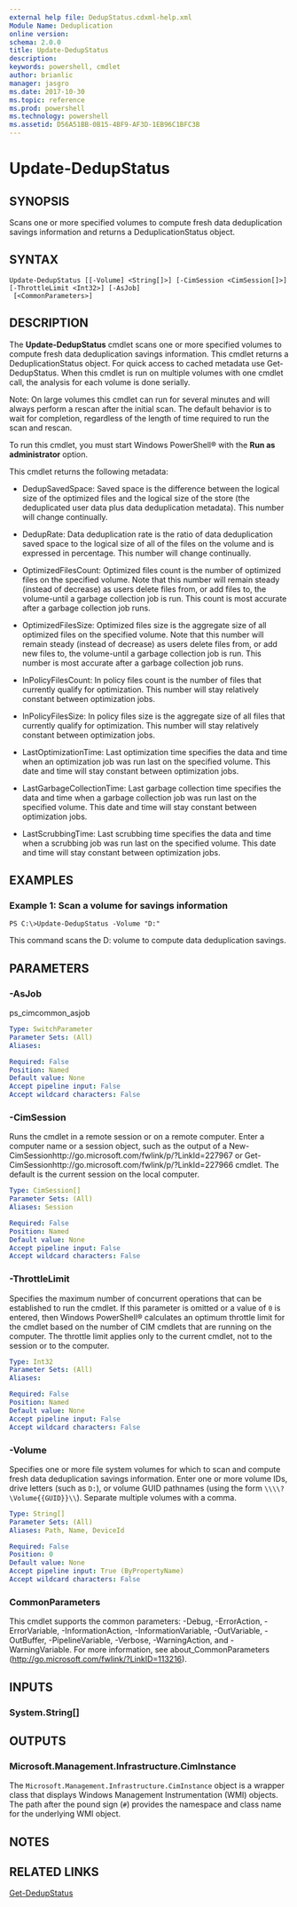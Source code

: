 ```yaml
---
external help file: DedupStatus.cdxml-help.xml
Module Name: Deduplication
online version: 
schema: 2.0.0
title: Update-DedupStatus
description: 
keywords: powershell, cmdlet
author: brianlic
manager: jasgro
ms.date: 2017-10-30
ms.topic: reference
ms.prod: powershell
ms.technology: powershell
ms.assetid: D56A51BB-0B15-4BF9-AF3D-1EB96C1BFC3B
---
```


# Update-DedupStatus

## SYNOPSIS
Scans one or more specified volumes to compute fresh data deduplication savings information and returns a DeduplicationStatus object.

## SYNTAX

```
Update-DedupStatus [[-Volume] <String[]>] [-CimSession <CimSession[]>] [-ThrottleLimit <Int32>] [-AsJob]
 [<CommonParameters>]
```

## DESCRIPTION
The **Update-DedupStatus** cmdlet scans one or more specified volumes to compute fresh data deduplication savings information.
This cmdlet returns a DeduplicationStatus object.
For quick access to cached metadata use Get-DedupStatus.
When this cmdlet is run on multiple volumes with one cmdlet call, the analysis for each volume is done serially.

Note: On large volumes this cmdlet can run for several minutes and will always perform a rescan after the initial scan.
The default behavior is to wait for completion, regardless of the length of time required to run the scan and rescan.

To run this cmdlet, you must start Windows PowerShell® with the **Run as administrator** option.

This cmdlet returns the following metadata: 
                       
 - DedupSavedSpace: Saved space is the difference between the logical size of the optimized files and the logical size of the store (the deduplicated user data plus data deduplication metadata).
This number will change continually. 
                       
 - DedupRate: Data deduplication rate is the ratio of data deduplication saved space to the logical size of all of the files on the volume and is expressed in percentage.
This number will change continually. 
                       
 - OptimizedFilesCount: Optimized files count is the number of optimized files on the specified volume.
Note that this number will remain steady (instead of decrease) as users delete files from, or add files to, the volume-until a garbage collection job is run.
This count is most accurate after a garbage collection job runs. 
                       
 - OptimizedFilesSize: Optimized files size is the aggregate size of all optimized files on the specified volume.
Note that this number will remain steady (instead of decrease) as users delete files from, or add new files to, the volume-until a garbage collection job is run.
This number is most accurate after a garbage collection job runs. 
                       
 - InPolicyFilesCount: In policy files count is the number of files that currently qualify for optimization.
This number will stay relatively constant between optimization jobs. 
                       
 - InPolicyFilesSize: In policy files size is the aggregate size of all files that currently qualify for optimization.
This number will stay relatively constant between optimization jobs. 
                       
 - LastOptimizationTime: Last optimization time specifies the data and time when an optimization job was run last on the specified volume.
This date and time will stay constant between optimization jobs. 
                       
 - LastGarbageCollectionTime: Last garbage collection time specifies the data and time when a garbage collection job was run last on the specified volume.
This date and time will stay constant between optimization jobs. 
                       
 - LastScrubbingTime: Last scrubbing time specifies the data and time when a scrubbing job was run last on the specified volume.
This date and time will stay constant between optimization jobs.

## EXAMPLES

### Example 1: Scan a volume for savings information
```
PS C:\>Update-DedupStatus -Volume "D:"
```

This command scans the D: volume to compute data deduplication savings.

## PARAMETERS

### -AsJob
ps_cimcommon_asjob

```yaml
Type: SwitchParameter
Parameter Sets: (All)
Aliases: 

Required: False
Position: Named
Default value: None
Accept pipeline input: False
Accept wildcard characters: False
```

### -CimSession
Runs the cmdlet in a remote session or on a remote computer.
Enter a computer name or a session object, such as the output of a New-CimSessionhttp://go.microsoft.com/fwlink/p/?LinkId=227967 or Get-CimSessionhttp://go.microsoft.com/fwlink/p/?LinkId=227966 cmdlet.
The default is the current session on the local computer.

```yaml
Type: CimSession[]
Parameter Sets: (All)
Aliases: Session

Required: False
Position: Named
Default value: None
Accept pipeline input: False
Accept wildcard characters: False
```

### -ThrottleLimit
Specifies the maximum number of concurrent operations that can be established to run the cmdlet.
If this parameter is omitted or a value of `0` is entered, then Windows PowerShell® calculates an optimum throttle limit for the cmdlet based on the number of CIM cmdlets that are running on the computer.
The throttle limit applies only to the current cmdlet, not to the session or to the computer.

```yaml
Type: Int32
Parameter Sets: (All)
Aliases: 

Required: False
Position: Named
Default value: None
Accept pipeline input: False
Accept wildcard characters: False
```

### -Volume
Specifies one or more file system volumes for which to scan and compute fresh data deduplication savings information.
Enter one or more volume IDs, drive letters (such as `D:`), or volume GUID pathnames (using the form `\\\\?\Volume{{GUID}}\\`).
Separate multiple volumes with a comma.

```yaml
Type: String[]
Parameter Sets: (All)
Aliases: Path, Name, DeviceId

Required: False
Position: 0
Default value: None
Accept pipeline input: True (ByPropertyName)
Accept wildcard characters: False
```

### CommonParameters
This cmdlet supports the common parameters: -Debug, -ErrorAction, -ErrorVariable, -InformationAction, -InformationVariable, -OutVariable, -OutBuffer, -PipelineVariable, -Verbose, -WarningAction, and -WarningVariable. For more information, see about_CommonParameters (http://go.microsoft.com/fwlink/?LinkID=113216).

## INPUTS

### System.String[]

## OUTPUTS

### Microsoft.Management.Infrastructure.CimInstance
The `Microsoft.Management.Infrastructure.CimInstance` object is a wrapper class that displays Windows Management Instrumentation (WMI) objects.
The path after the pound sign (`#`) provides the namespace and class name for the underlying WMI object.

## NOTES

## RELATED LINKS

[Get-DedupStatus](./Get-DedupStatus.md)

